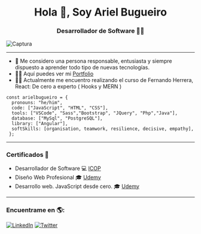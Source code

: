 <h1 align="center">Hola 👋, Soy Ariel Bugueiro </h1>
<h3 align="center">Desarrollador de Software 🧑‍💻</h3>


![Captura](https://user-images.githubusercontent.com/70410313/124995377-a9a88880-e01d-11eb-8f4b-159c59982866.PNG)

-----

* 💬 Me considero una persona responsable, entusiasta y siempre dispuesto a aprender todo tipo de nuevas tecnologías. 
* 👨‍💻 Aquí puedes ver mi [Portfolio](https://arielbugueiro.github.io/portfolio2021/)
* 👨‍🎓 Actualmente me encuentro realizando el curso de Fernando Herrera, React: De cero a experto ( Hooks y MERN ) 

```
const arielbugueiro = {
  pronouns: "he/him",
  code: ["JavaScript", "HTML", "CSS"],
  tools: ["VSCode", "Sass","Bootstrap", "JQuery", "Php","Java"],
  database: ["MySql", "PostgreSQL"],
  library: ["Angular"],
  softSkills: [organisation, teamwork, resilience, decisive, empathy],
 };
```


-----

### Certificados 📜
* Desarrollador de Software 💻 [ICOP]()
* Diseño Web Profesional 🎓 [Udemy](https://www.udemy.com/certificate/UC-2d795c21-74cb-4584-ace6-33a479a5bdfe/)
* Desarrollo web. JavaScript desde cero. 🎓 [Udemy](https://www.udemy.com/certificate/UC-e458685a-f24b-446c-b933-1d8aa9cd6c97/)

-----

### Encuentrame en 🌎:
[![LinkedIn](https://img.shields.io/badge/LinkedIn-ArielBugueiro-0077B5?style=for-the-badge&logo=linkedin&logoColor=white&labelColor=101010)](https://www.linkedin.com/in/ariel-bugueiro/)
[![Twitter](https://img.shields.io/badge/Twitter-@arielbugueiro-1DA1F2?style=for-the-badge&logo=twitter&logoColor=white&labelColor=101010)](https://twitter.com/ArielBugueiro1)



‍

